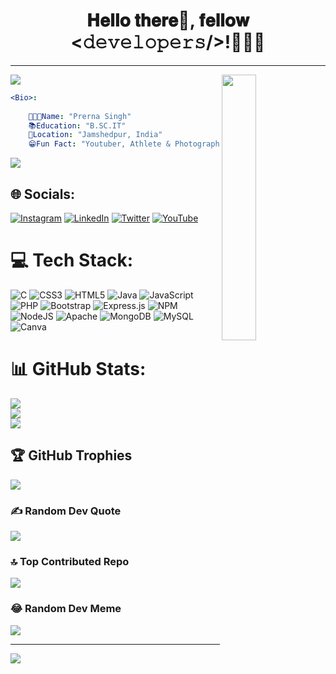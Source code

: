 <h1  align="center">𝐇𝐞𝐥𝐥𝐨 𝐭𝐡𝐞𝐫𝐞👋, 𝐟𝐞𝐥𝐥𝐨𝐰 <𝚍𝚎𝚟𝚎𝚕𝚘𝚙𝚎𝚛𝚜/>!👩🏻‍💻</h1>
<hr>
<a href="https://www.youtube.com/watch?v=dQw4w9WgXcQ"><img src="https://user-images.githubusercontent.com/73097560/115834477-dbab4500-a447-11eb-908a-139a6edaec5c.gif"></a>
<img width="33%" align="right"   src="https://cdn.dribbble.com/users/4055494/screenshots/15215756/media/d2b66c4ca0192aa26d103448b3d1518b.gif" >


```yaml
<Bio>:
   
    👩🏻‍💻Name: "Prerna Singh"
    📚Education: "B.SC.IT"
    🏡Location: "Jamshedpur, India"
    😁Fun Fact: "Youtuber, Athlete & Photographer"   
```
<a href="https://www.youtube.com/watch?v=dQw4w9WgXcQ"><img src="https://user-images.githubusercontent.com/73097560/115834477-dbab4500-a447-11eb-908a-139a6edaec5c.gif"></a>


## 🌐 Socials:
[![Instagram](https://img.shields.io/badge/Instagram-%23E4405F.svg?logo=Instagram&logoColor=white)](https://instagram.com/yet_.another._engineer) [![LinkedIn](https://img.shields.io/badge/LinkedIn-%230077B5.svg?logo=linkedin&logoColor=white)](https://linkedin.com/in/prernasingh4) [![Twitter](https://img.shields.io/badge/Twitter-%231DA1F2.svg?logo=Twitter&logoColor=white)](https://twitter.com/i_prernasingh) [![YouTube](https://img.shields.io/badge/YouTube-%23FF0000.svg?logo=YouTube&logoColor=white)](https://youtube.com/@YetAnotherEngineerOfficial) 

# 💻 Tech Stack:
![C](https://img.shields.io/badge/c-%2300599C.svg?style=for-the-badge&logo=c&logoColor=white) ![CSS3](https://img.shields.io/badge/css3-%231572B6.svg?style=for-the-badge&logo=css3&logoColor=white) ![HTML5](https://img.shields.io/badge/html5-%23E34F26.svg?style=for-the-badge&logo=html5&logoColor=white) ![Java](https://img.shields.io/badge/java-%23ED8B00.svg?style=for-the-badge&logo=java&logoColor=white) ![JavaScript](https://img.shields.io/badge/javascript-%23323330.svg?style=for-the-badge&logo=javascript&logoColor=%23F7DF1E) ![PHP](https://img.shields.io/badge/php-%23777BB4.svg?style=for-the-badge&logo=php&logoColor=white) ![Bootstrap](https://img.shields.io/badge/bootstrap-%23563D7C.svg?style=for-the-badge&logo=bootstrap&logoColor=white) ![Express.js](https://img.shields.io/badge/express.js-%23404d59.svg?style=for-the-badge&logo=express&logoColor=%2361DAFB) ![NPM](https://img.shields.io/badge/NPM-%23000000.svg?style=for-the-badge&logo=npm&logoColor=white) ![NodeJS](https://img.shields.io/badge/node.js-6DA55F?style=for-the-badge&logo=node.js&logoColor=white) ![Apache](https://img.shields.io/badge/apache-%23D42029.svg?style=for-the-badge&logo=apache&logoColor=white) ![MongoDB](https://img.shields.io/badge/MongoDB-%234ea94b.svg?style=for-the-badge&logo=mongodb&logoColor=white) ![MySQL](https://img.shields.io/badge/mysql-%2300f.svg?style=for-the-badge&logo=mysql&logoColor=white) ![Canva](https://img.shields.io/badge/Canva-%2300C4CC.svg?style=for-the-badge&logo=Canva&logoColor=white)
# 📊 GitHub Stats:
![](https://github-readme-stats.vercel.app/api?username=PrernaSingh01&theme=nightowl&hide_border=false&include_all_commits=true&count_private=true)<br/>
![](https://github-readme-streak-stats.herokuapp.com/?user=PrernaSingh01&theme=nightowl&hide_border=false)<br/>
![](https://github-readme-stats.vercel.app/api/top-langs/?username=PrernaSingh01&theme=nightowl&hide_border=false&include_all_commits=true&count_private=true&layout=compact)

## 🏆 GitHub Trophies
![](https://github-profile-trophy.vercel.app/?username=PrernaSingh01&theme=onestar&no-frame=false&no-bg=false&margin-w=4)

### ✍️ Random Dev Quote
![](https://quotes-github-readme.vercel.app/api?type=horizontal&theme=radical)

### 🔝 Top Contributed Repo
![](https://github-contributor-stats.vercel.app/api?username=PrernaSingh01&limit=5&theme=radical&combine_all_yearly_contributions=true)

### 😂 Random Dev Meme
<img src="https://www.thecoderpedia.com/wp-content/uploads/2020/06/JavaScript-Developer-Memes.jpg?x86257"/>

---
[![](https://visitcount.itsvg.in/api?id=PrernaSingh01&icon=0&color=1)](https://visitcount.itsvg.in)

<!-- Proudly created with GPRM ( https://gprm.itsvg.in ) -->
